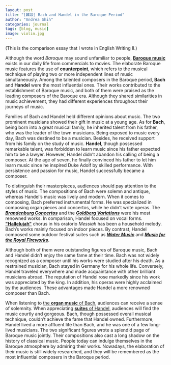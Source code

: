 ```yaml
---
layout: post
title: "[雜談] Bach and Handel in the Baroque Period"
author: "Andrea Shih"
categories: journal
tags: [blog, music]
image: violin.jpg
---
```

(This is the comparison essay that I wrote in English Writing II.)

Although the word *Baroque* may sound unfamiliar to people, [**Baroque music**](https://www.baroque.org/baroque/whatis) exists in our daily life from commercials to movies. The elaborate Baroque music
features the use of [**counterpoint**](https://www.britannica.com/art/counterpoint-music), which refers to the musical technique of playing two
or more independent lines of music simultaneously. Among the talented composers in
the Baroque period, **Bach** and **Handel** were the most influential ones. Their works
contributed to the establishment of Baroque music, and both of them were praised as
the leading composers of the Baroque era. Although they shared similarities in music
achievement, they had different experiences throughout their journeys of music.

Families of Bach and Handel held different opinions about music. The two
prominent musicians showed their gift in music at a young age. As for **Bach**, being
born into a great musical family, he inherited talent from his father, who was the
leader of the town musicians. Being exposed to music every day, Bach was destined
to be a musician. Besides, he received support from his family on the study of music. **Handel**,
though possessed remarkable talent, was forbidden to learn music since his father
expected him to be a lawyer. However, Handel didn’t abandon his calling of being a
composer. At the age of seven, he finally convinced his father to let him learn music
since he inspired Duke Adolf by skilled performance. With persistence and passion
for music, Handel successfully became a composer.

To distinguish their masterpieces, audiences should pay attention to the styles of
music. The compositions of Bach were solemn and antique, whereas Handel’s music
was lively and modern. When it comes to composing, Bach preferred instrumental
forms. He was specialized in composing organ pieces and concertos, while he didn’t
write operas. The [***Brandenburg Concertos***](https://www.youtube.com/watch?v=NCPM8DEsvmc) and the [***Goldberg Variations***](https://www.youtube.com/watch?v=Ah392lnFHxM) were his most
renowned works. In comparison, Handel focused on vocal forms. [**"Hallelujah"**](https://www.youtube.com/watch?v=VI6dsMeABpU) chorus
in his oratorio *Messiah* has been a household melody. Bach’s works mainly focused
on indoor pieces. By contrast, Handel composed some outdoor festival suites such as
[***Water Music***](https://www.youtube.com/watch?v=Kuw8YjSbKd4) and [***Music for the Royal Fireworks***](https://www.youtube.com/watch?v=i7vJ2UFbeXA).

Although both of them were outstanding figures of Baroque music, Bach and
Handel didn’t enjoy the same fame at their time. Bach was not widely recognized as a composer until his works were studied after his death. As a restrained musician, Bach
stayed in Germany for his whole life. Conversely, Handel traveled everywhere and
made acquaintance with other brilliant musicians abroad. The reputation of Handel
rose markedly since his work was appreciated by the king. In addition, his operas
were highly acclaimed by the audiences. These advantages made Handel a more
renowned composer than Bach.

When listening to [the **organ music** of Bach](https://www.youtube.com/watch?v=AgDMxs4aHZU), audiences can receive a sense of
solemnity. When appreciating [**suites** of Handel](https://www.youtube.com/watch?v=ji6Xx24Oc4s), audiences will find the music courtly
and gorgeous. Bach, though possessed overall musical technique, couldn’t achieve the
fame that Handel owned. Furthermore, Handel lived a more affluent life than Bach,
and he was one of a few long-lived musicians. The two significant figures wrote a
splendid page of Baroque music jointly. Their compositions also cast a long shadow
on the history of classical music. People today can indulge themselves in the Baroque
atmosphere by admiring their works. Nowadays, the elaboration of their music is still
widely researched, and they will be remembered as the most influential composers in
the Baroque period.
